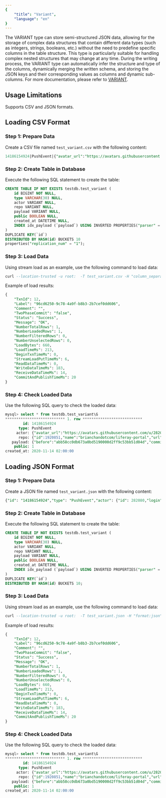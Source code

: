 ```yaml
---
{
    "title": "Variant",
    "language": "en"
}
---
```


The VARIANT type can store semi-structured JSON data, allowing for the storage of complex data structures that contain different data types (such as integers, strings, booleans, etc.) without the need to predefine specific columns in the table structure. This type is particularly suitable for handling complex nested structures that may change at any time. During the writing process, the VARIANT type can automatically infer the structure and type of the columns, dynamically merging the written schema, and storing the JSON keys and their corresponding values as columns and dynamic sub-columns. For more documentation, please refer to [VARIANT](../../../sql-manual/basic-element/sql-data-types/semi-structured/VARIANT).

## Usage Limitations

Supports CSV and JSON formats.

## Loading CSV Format

### Step 1: Prepare Data

Create a CSV file named `test_variant.csv` with the following content:

```SQL
14186154924|PushEvent|{"avatar_url":"https://avatars.githubusercontent.com/u/282080?","display_login":"brianchandotcom","gravatar_id":"","id":282080,"login":"brianchandotcom","url":"https://api.github.com/users/brianchandotcom"}|{"id":1920851,"name":"brianchandotcom/liferay-portal","url":"https://api.github.com/repos/brianchandotcom/liferay-portal"}|{"before":"abb58cc0db673a0bd5190000d2ff9c53bb51d04d","commits":[""],"distinct_size":4,"head":"91edd3c8c98c214155191feb852831ec535580ba","push_id":6027092734,"ref":"refs/heads/master","size":4}|1|2020-11-14 02:00:00
```

### Step 2: Create Table in Database

Execute the following SQL statement to create the table:

```SQL
CREATE TABLE IF NOT EXISTS testdb.test_variant (
    id BIGINT NOT NULL,
    type VARCHAR(30) NULL,
    actor VARIANT NULL,
    repo VARIANT NULL,
    payload VARIANT NULL,
    public BOOLEAN NULL,
    created_at DATETIME NULL,
    INDEX idx_payload (`payload`) USING INVERTED PROPERTIES("parser" = "english") COMMENT 'inverted index for payload'
)
DUPLICATE KEY(`id`)
DISTRIBUTED BY HASH(id) BUCKETS 10
properties("replication_num" = "1");
```

### Step 3: Load Data

Using stream load as an example, use the following command to load data:

```SQL
curl --location-trusted -u root:  -T test_variant.csv -H "column_separator:|" http://127.0.0.1:8030/api/testdb/test_variant/_stream_load
```

Example of load results:

```SQL
{
    "TxnId": 12,
    "Label": "96cd6250-9c78-4a9f-b8b3-2b7cef0dd606",
    "Comment": "",
    "TwoPhaseCommit": "false",
    "Status": "Success",
    "Message": "OK",
    "NumberTotalRows": 1,
    "NumberLoadedRows": 1,
    "NumberFilteredRows": 0,
    "NumberUnselectedRows": 0,
    "LoadBytes": 660,
    "LoadTimeMs": 213,
    "BeginTxnTimeMs": 0,
    "StreamLoadPutTimeMs": 6,
    "ReadDataTimeMs": 0,
    "WriteDataTimeMs": 183,
    "ReceiveDataTimeMs": 14,
    "CommitAndPublishTimeMs": 20
}
```

### Step 4: Check Loaded Data

Use the following SQL query to check the loaded data:

```SQL
mysql> select * from testdb.test_variant\G
*************************** 1. row ***************************
        id: 14186154924
      type: PushEvent
     actor: {"avatar_url":"https://avatars.githubusercontent.com/u/282080?","display_login":"brianchandotcom","gravatar_id":"","id":282080,"login":"brianchandotcom","url":"https://api.github.com/users/brianchandotcom"}
      repo: {"id":1920851,"name":"brianchandotcom/liferay-portal","url":"https://api.github.com/repos/brianchandotcom/liferay-portal"}
   payload: {"before":"abb58cc0db673a0bd5190000d2ff9c53bb51d04d","commits":[""],"distinct_size":4,"head":"91edd3c8c98c214155191feb852831ec535580ba","push_id":6027092734,"ref":"refs/heads/master","size":4}
    public: 1
created_at: 2020-11-14 02:00:00
```

## Loading JSON Format

### Step 1: Prepare Data

Create a JSON file named `test_variant.json` with the following content:

```SQL
{"id": "14186154924","type": "PushEvent","actor": {"id": 282080,"login":"brianchandotcom","display_login": "brianchandotcom","gravatar_id": "","url": "https://api.github.com/users/brianchandotcom","avatar_url": "https://avatars.githubusercontent.com/u/282080?"},"repo": {"id": 1920851,"name": "brianchandotcom/liferay-portal","url": "https://api.github.com/repos/brianchandotcom/liferay-portal"},"payload": {"push_id": 6027092734,"size": 4,"distinct_size": 4,"ref": "refs/heads/master","head": "91edd3c8c98c214155191feb852831ec535580ba","before": "abb58cc0db673a0bd5190000d2ff9c53bb51d04d","commits": [""]},"public": true,"created_at": "2020-11-13T18:00:00Z"}
```

### Step 2: Create Table in Database

Execute the following SQL statement to create the table:

```SQL
CREATE TABLE IF NOT EXISTS testdb.test_variant (
    id BIGINT NOT NULL,
    type VARCHAR(30) NULL,
    actor VARIANT NULL,
    repo VARIANT NULL,
    payload VARIANT NULL,
    public BOOLEAN NULL,
    created_at DATETIME NULL,
    INDEX idx_payload (`payload`) USING INVERTED PROPERTIES("parser" = "english") COMMENT 'inverted index for payload'
)
DUPLICATE KEY(`id`)
DISTRIBUTED BY HASH(id) BUCKETS 10;
```

### Step 3: Load Data

Using stream load as an example, use the following command to load data:

```SQL
curl --location-trusted -u root:  -T test_variant.json -H "format:json"  http://127.0.0.1:8030/api/testdb/test_variant/_stream_load
```

Example of load results:

```SQL
{
    "TxnId": 12,
    "Label": "96cd6250-9c78-4a9f-b8b3-2b7cef0dd606",
    "Comment": "",
    "TwoPhaseCommit": "false",
    "Status": "Success",
    "Message": "OK",
    "NumberTotalRows": 1,
    "NumberLoadedRows": 1,
    "NumberFilteredRows": 0,
    "NumberUnselectedRows": 0,
    "LoadBytes": 660,
    "LoadTimeMs": 213,
    "BeginTxnTimeMs": 0,
    "StreamLoadPutTimeMs": 6,
    "ReadDataTimeMs": 0,
    "WriteDataTimeMs": 183,
    "ReceiveDataTimeMs": 14,
    "CommitAndPublishTimeMs": 20
}
```

### Step 4: Check Loaded Data

Use the following SQL query to check the loaded data:

```SQL
mysql> select * from testdb.test_variant\G
*************************** 1. row ***************************
        id: 14186154924
      type: PushEvent
     actor: {"avatar_url":"https://avatars.githubusercontent.com/u/282080?","display_login":"brianchandotcom","gravatar_id":"","id":282080,"login":"brianchandotcom","url":"https://api.github.com/users/brianchandotcom"}
      repo: {"id":1920851,"name":"brianchandotcom/liferay-portal","url":"https://api.github.com/repos/brianchandotcom/liferay-portal"}
   payload: {"before":"abb58cc0db673a0bd5190000d2ff9c53bb51d04d","commits":[""],"distinct_size":4,"head":"91edd3c8c98c214155191feb852831ec535580ba","push_id":6027092734,"ref":"refs/heads/master","size":4}
    public: 1
created_at: 2020-11-14 02:00:00
```
